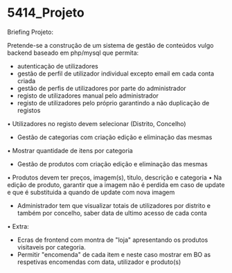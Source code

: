 # 5414_Projeto

Briefing Projeto:

Pretende-se a construção de um sistema de gestão de conteúdos vulgo backend baseado em php/mysql que permita:
- autenticação de utilizadores
- gestão de perfil de utilizador individual excepto email em cada conta criada
- gestão de perfis de utilizadores por parte do administrador
- registo de utilizadores manual pelo administrador
- registo de utilizadores pelo próprio garantindo a não duplicação de registos

• Utilizadores no registo devem selecionar (Distrito, Concelho)
- Gestão de categorias com criação edição e eliminação das mesmas

• Mostrar quantidade de itens por categoria
- Gestão de produtos com criação edição e eliminação das mesmas

• Produtos devem ter preços, imagem(s), titulo, descrição e categoria 
• Na edição de produto, garantir que a imagem não é perdida em caso de update e que é substituida a quando de update com nova imagem
- Administrador tem que visualizar totais de utilizadores por distrito e também por concelho, saber data de ultimo acesso de cada conta

• Extra:
- Ecras de frontend com montra de "loja" apresentando os produtos visitaveis por categoria.
- Permitir "encomenda" de cada item e neste caso mostrar em BO as respetivas encomendas com data, utilizador e produto(s)